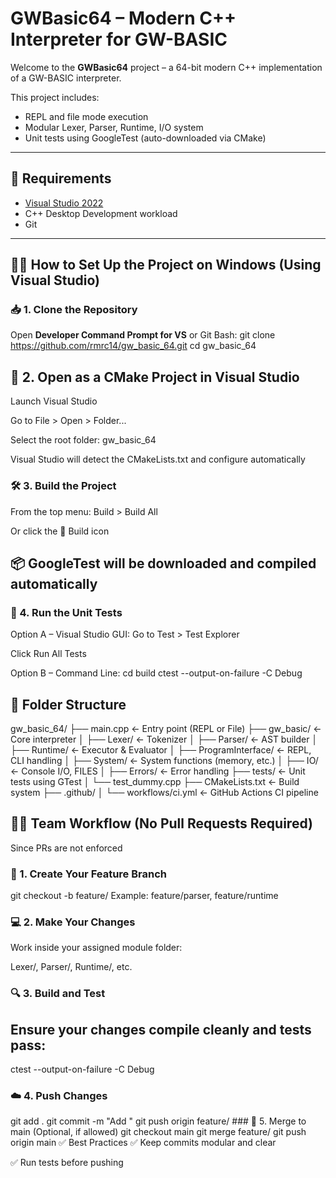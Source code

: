 # GWBasic64 – Modern C++ Interpreter for GW-BASIC

Welcome to the **GWBasic64** project – a 64-bit modern C++ implementation of a GW-BASIC interpreter.

This project includes:
- REPL and file mode execution
- Modular Lexer, Parser, Runtime, I/O system
- Unit tests using GoogleTest (auto-downloaded via CMake)

---

## 🧰 Requirements

- [Visual Studio 2022](https://visualstudio.microsoft.com/)
- C++ Desktop Development workload
- Git

---

## 🧑‍💻 How to Set Up the Project on Windows (Using Visual Studio)

### 📥 1. Clone the Repository

Open **Developer Command Prompt for VS** or Git Bash:
<prev>
git clone https://github.com/rmrc14/gw_basic_64.git
cd gw_basic_64 </prev>
## 🧭 2. Open as a CMake Project in Visual Studio
Launch Visual Studio

Go to File > Open > Folder...

Select the root folder: gw_basic_64

Visual Studio will detect the CMakeLists.txt and configure automatically

### 🛠️ 3. Build the Project
From the top menu: Build > Build All

Or click the 🔨 Build icon

## 📦 GoogleTest will be downloaded and compiled automatically

### 🧪 4. Run the Unit Tests
Option A – Visual Studio GUI:
<prev>
Go to Test > Test Explorer</prev>

Click Run All Tests

Option B – Command Line:
<prev>cd build
ctest --output-on-failure -C Debug</prev>
## 🧩 Folder Structure

<prev>
gw_basic_64/
├── main.cpp                  ← Entry point (REPL or File)
├── gw_basic/                 ← Core interpreter
│   ├── Lexer/                ← Tokenizer
│   ├── Parser/               ← AST builder
│   ├── Runtime/              ← Executor & Evaluator
│   ├── ProgramInterface/     ← REPL, CLI handling
│   ├── System/               ← System functions (memory, etc.)
│   ├── IO/                   ← Console I/O, FILES
│   ├── Errors/               ← Error handling
├── tests/                    ← Unit tests using GTest
│   └── test_dummy.cpp
├── CMakeLists.txt            ← Build system
├── .github/
│   └── workflows/ci.yml      ← GitHub Actions CI pipeline</prev>

## 👨‍💻 Team Workflow (No Pull Requests Required)
Since PRs are not enforced 

### 🔀 1. Create Your Feature Branch
<prev>
git checkout -b feature/<your_module> </prev>
Example: feature/parser, feature/runtime

### 💻 2. Make Your Changes
Work inside your assigned module folder:

Lexer/, Parser/, Runtime/, etc.

### 🔍 3. Build and Test
## Ensure your changes compile cleanly and tests pass:

<prev>ctest --output-on-failure -C Debug</prev>
### ☁️ 4. Push Changes
<prev>
git add .
git commit -m "Add <your_feature_description>"
git push origin feature/<your_module> </prev>
### 🔀 5. Merge to main (Optional, if allowed)
<prev>
git checkout main
git merge feature/<your_module>
git push origin main</prev>
✅ Best Practices
✅ Keep commits modular and clear

✅ Run tests before pushing

